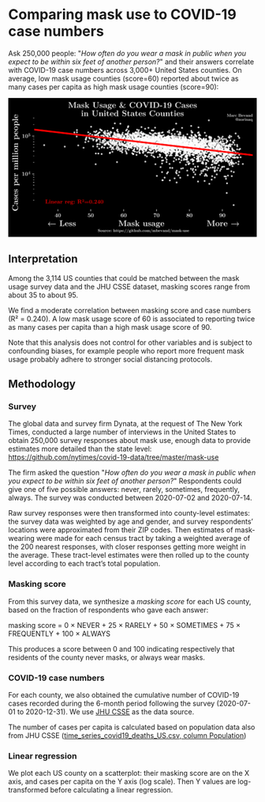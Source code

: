 # Comparing mask use to COVID-19 case numbers

Ask 250,000 people: "*How often do you wear a mask in public when you expect to be within six feet of another person?*" and their answers correlate with COVID-19 case numbers across 3,000+ United States counties. On average, low mask usage counties (score=60) reported about twice as many cases per capita as high mask usage counties (score=90):

![Comparing mask use to COVID-19 case numbers](chart.png)

## Interpretation

Among the 3,114 US counties that could be matched between the mask usage survey data and the JHU CSSE dataset, masking scores range from about 35 to about 95.

We find a moderate correlation between masking score and case numbers (R² = 0.240). A low mask usage score of 60 is associated to reporting twice as many cases per capita than a high mask usage score of 90.

Note that this analysis does not control for other variables and is subject to confounding biases, for example people who report more frequent mask usage probably adhere to stronger social distancing protocols.

## Methodology

### Survey

The global data and survey firm Dynata, at the request of The New York Times, conducted a large number of interviews in the United States to obtain 250,000 survey responses about mask use, enough data to provide estimates more detailed than the state level: https://github.com/nytimes/covid-19-data/tree/master/mask-use

The firm asked the question "*How often do you wear a mask in public when you expect to be within six feet of another person?*" Respondents could give one of five possible answers: never, rarely, sometimes, frequently, always. The survey was conducted between 2020-07-02 and 2020-07-14.

Raw survey responses were then transformed into county-level estimates: the survey data was weighted by age and gender, and survey respondents’ locations were approximated from their ZIP codes. Then estimates of mask-wearing were made for each census tract by taking a weighted average of the 200 nearest responses, with closer responses getting more weight in the average. These tract-level estimates were then rolled up to the county level according to each tract’s total population.

### Masking score

From this survey data, we synthesize a *masking score* for each US county, based on the fraction of respondents who gave each answer:

  masking score = 0 × NEVER + 25 × RARELY + 50 × SOMETIMES + 75 × FREQUENTLY + 100 × ALWAYS

This produces a score between 0 and 100 indicating respectively that residents of the county never masks, or always wear masks.

### COVID-19 case numbers

For each county, we also obtained the cumulative number of COVID-19 cases recorded during the 6-month period following the survey (2020-07-01 to 2020-12-31). We use [JHU CSSE](https://github.com/CSSEGISandData/COVID-19) as the data source.

The number of cases per capita is calculated based on population data also from JHU CSSE ([time_series_covid19_deaths_US.csv, column Population](https://github.com/CSSEGISandData/COVID-19/blob/master/csse_covid_19_data/csse_covid_19_time_series/time_series_covid19_deaths_US.csv))

### Linear regression

We plot each US county on a scatterplot: their masking score are on the X axis, and cases per capita on the Y axis (log scale). Then Y values are log-transformed before calculating a linear regression.
